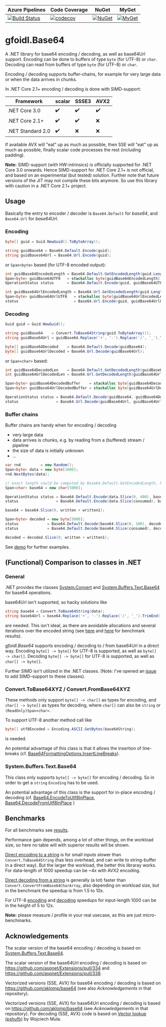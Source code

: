 | Azure Pipelines | Code Coverage | NuGet | MyGet |  
| -- | -- | -- | -- |   
| [![Build Status](https://dev.azure.com/gh-gfoidl/github-Projects/_apis/build/status/github-Projects-CI)](https://dev.azure.com/gh-gfoidl/github-Projects/_build/latest?definitionId=5)| [![codecov](https://codecov.io/gh/gfoidl/Base64/branch/master/graph/badge.svg)](https://codecov.io/gh/gfoidl/Base64) | [![NuGet](https://img.shields.io/nuget/v/gfoidl.Base64.svg?style=flat-square)](https://www.nuget.org/packages/gfoidl.Base64/) | [![MyGet](https://img.shields.io/myget/gfoidl/v/gfoidl.Base64.svg?style=flat-square)](https://www.myget.org/feed/gfoidl/package/nuget/gfoidl.Base64) |  

# gfoidl.Base64

A .NET library for base64 encoding / decoding, as well as base64Url support.
Encoding can be done to buffers of type `byte` (for UTF-8) or `char`.
Decoding can read from buffers of type `byte` (for UTF-8) or `char`.

Encoding / decoding supports buffer-chains, for example for very large data or when the data arrives in chunks.

In .NET Core 2.1+ encoding / decoding is done with SIMD-support:

| Framework | scalar | SSSE3 | AVX2 |
| -- | -- | -- | -- |
| .NET Core 3.0 | :heavy_check_mark: | :heavy_check_mark: | :heavy_check_mark: |
| .NET Core 2.1+ | :heavy_check_mark: | :heavy_check_mark: | :x: |
| .NET Standard 2.0 | :heavy_check_mark: | :x: | :x: |

If available AVX will "eat" up as much as possible, then SSE will "eat" up as much as possible,
finally scalar code processes the rest (including padding).

**Note:** SIMD-support (with HW-intrinsics) is officially supported for .NET Core 3.0 onwards.
Hence SIMD-support for .NET Core 2.1+ is not official, and based on an experimental (but tested) solution.
Further note that future versions of the JIT may not compile these bits anymore. So use this library with caution in a .NET Core 2.1+ project.

## Usage

Basically the entry to encoder / decoder is `Base64.Default` for _base64_, and `Base64.Url` for _base64Url_.

### Encoding

```c#
byte[] guid = Guid.NewGuid().ToByteArray();

string guidBase64 = Base64.Default.Encode(guid);
string guidBases64Url = Base64.Url.Encode(guid);
```

or `Span<byte>` based (for UTF-8 encoded output):

```c#
int guidBase64EncodedLength = Base64.Default.GetEncodedLength(guid.Length);
Span<byte> guidBase64UTF8   = stackalloc byte[guidBase64EncodedLength];
OperationStatus status      = Base64.Default.Encode(guid, guidBase64UTF8, out int consumed, out int written);

int guidBase64UrlEncodedLength = Base64.Url.GetEncodedLength(guid.Length);
Span<byte> guidBase64UrlUTF8   = stackalloc byte[guidBase64UrlEncodedLength];
status                         = Base64.Url.Encode(guid, guidBase64UrlUTF8, out consumed, out written);
```

### Decoding

```c#
Guid guid = Guid.NewGuid();

string guidBase64    = Convert.ToBase64String(guid.ToByteArray());
string guidBase64Url = guidBase64.Replace('+', '-').Replace('/', '_').TrimEnd('=');

byte[] guidBase64Decoded    = Base64.Default.Decode(guidBase64);
byte[] guidBase64UrlDecoded = Base64.Url.Decode(guidBase64Url);
```

or `Span<char>` based:

```c#
int guidBase64DecodedLen    = Base64.Default.GetDecodedLength(guidBase64);
int guidBase64UrlDecodedLen = Base64.Url.GetDecodedLength(guidBase64Url);

Span<byte> guidBase64DecodedBuffer    = stackalloc byte[guidBase64DecodedLen];
Span<byte> guidBase64UrlDecodedBuffer = stackalloc byte[guidBase64UrlDecodedLen];

OperationStatus status = Base64.Default.Decode(guidBase64, guidBase64DecodedBuffer, out int consumed, out int written);
status                 = Base64.Url.Decode(guidBase64Url, guidBase64UrlDecodedBuffer, out consumed, out written);
```

### Buffer chains

Buffer chains are handy when for encoding / decoding

* very large data
* data arrives is chunks, e.g. by reading from a (buffered) stream / pipeline
* the size of data is initially unknown
* ...

```c#
var rnd         = new Random();
Span<byte> data = new byte[1000];
rnd.NextBytes(data);

// exact length could be computed by Base64.Default.GetEncodedLength, here for demo exzessive size
Span<char> base64 = new char[5000];

OperationStatus status = Base64.Default.Encode(data.Slice(0, 400), base64, out int consumed, out int written, isFinalBlock: false);
status                 = Base64.Default.Encode(data.Slice(consumed), base64.Slice(written), out consumed, out int written1, isFinalBlock: true);

base64 = base64.Slice(0, written + written1);

Span<byte> decoded = new byte[5000];
status             = Base64.Default.Decode(base64.Slice(0, 100), decoded, out consumed, out written, isFinalBlock: false);
status             = Base64.Default.Decode(base64.Slice(consumed), decoded.Slice(written), out consumed, out written1, isFinalBlock: true);

decoded = decoded.Slice(0, written + written1);
```

See [demo](./demo/gfoidl.Base64.Demo/Program.cs) for further examples.

## (Functional) Comparison to classes in .NET

### General

.NET provides the classes [System.Convert](https://docs.microsoft.com/en-us/dotnet/api/system.convert) and [System.Buffers.Text.Base64](https://docs.microsoft.com/en-us/dotnet/api/system.buffers.text.base64)
for base64 operations.

base64Url isn't supported, so hacky solutions like
```c#
string base64 = Convert.ToBase64String(data);
string base64Url = base64.Replace('+', '-').Replace('/', '_').TrimEnd('=');
```
are needed. This isn't ideal, as there are avoidable allocations and several iterations over the encoded string (see [here](perf/gfoidl.Base64.Benchmarks/results/EncodeStringUrlBenchmark-report.md) and [here](perf/gfoidl.Base64.Benchmarks/results/DecodeStringUrlBenchmark-report.md) for benchmark results).

_gfoidl.Base64_ supports encoding / decoding to / from base64Url in a direct way.
Encoding `byte[] -> byte[]` for UTF-8 is supported, as well as `byte[] -> char[]`.
Decoding `byte[] -> byte[]` for UTF-8 is supported, as well as `char[] -> byte[]`.

Further SIMD isn't utilized in the .NET classes.
(Note: I've opened an [issue](https://github.com/dotnet/corefx/issues/32365) to add SIMD-support to these classes).

### Convert.ToBase64XYZ / Convert.FromBase64XYZ

These methods only support `byte[] -> char[]` as types for encoding,
and `char[] -> byte[]` as types for decoding, where `char[]` can also be `string` or `(ReadOnly)Span<char>`.

To support UTF-8 another method call like
```c#
byte[] utf8Encoded = Encoding.ASCII.GetBytes(base64String);
```
is needed.

An potential advantage of this class is that it allows the insertion of line-breaks (cf. [Base64FormattingOptions.InsertLineBreaks](https://docs.microsoft.com/en-us/dotnet/api/system.base64formattingoptions)).

### System.Buffers.Text.Base64

This class only supports `byte[] -> byte[]` for encoding / decoding. So in order to get a `string`
`Encoding` has to be used.

An potential advantage of this class is the support for in-place encoding / decoding (cf.
[Base64.EncodeToUtf8InPlace](https://docs.microsoft.com/en-us/dotnet/api/system.buffers.text.base64.encodetoutf8inplace),
[Base64.DecodeFromUtf8InPlace](https://docs.microsoft.com/en-us/dotnet/api/system.buffers.text.base64.decodefromutf8inplace)
)

## Benchmarks

For all benchmarks see [results](/perf/gfoidl.Base64.Benchmarks/results).

Performance gain depends, among a lot of other things, on the workload size, so here no table will with superior results will be shown.

[Direct encoding to a string](perf/gfoidl.Base64.Benchmarks/results/EncodeStringBenchmark-report.md) is for small inputs slower than `Convert.ToBase64String` (has less overhead, and can write to string-buffer in a direct way).
But the larger the workload, the better this libraray works. For data-length of 1000 speedup can be ~4x with AVX2 encoding.

[Direct decoding from a string](perf/gfoidl.Base64.Benchmarks/results/DecodeStringBenchmark-report.md) is generally (a lot) faster than `Convert.ConvertFromBase64CharArray`, also depending on workload size, but in the benchmark the speedup is from 1.5 to 10x.

For UTF-8 [encoding](perf/gfoidl.Base64.Benchmarks/results/EncodeUtf8Benchmark-report.md) and [decoding](perf/gfoidl.Base64.Benchmarks/results/DecodeUtf8Benchmark-report.md)
speedups for input-length 1000 can be in the height of 5 to 12x.

**Note:** please measure / profile in your real usecase, as this are just micro-benchmarks.


## Acknowledgements

The scalar version of the base64 encoding / decoding is based on [System.Buffers.Text.Base64](https://github.com/dotnet/corefx/tree/9c68db7fb016c6c9ae4d0f6152798d7ab1e38a37/src/System.Memory/src/System/Buffers/Text).

The scalar version of the base64Url encoding / decoding is based on https://github.com/aspnet/Extensions/pull/334 and https://github.com/aspnet/Extensions/pull/338.

Vectorized versions (SSE, AVX) for base64 encoding / decoding is based on https://github.com/aklomp/base64 (see also _Acknowledgements_ in that repository).

Vectorized versions (SSE, AVX) for base64Url encoding / decoding is based on https://github.com/aklomp/base64 (see _Acknowledgements_ in that repository).
For decoding (SSE, AVX) code is based on [Vector lookup (pshufb)](http://0x80.pl/notesen/2016-01-17-sse-base64-decoding.html#vector-lookup-pshufb) by Wojciech Mula.
